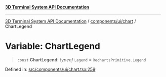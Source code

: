 [**3D Terminal System API Documentation**](../../../../README.md)

***

[3D Terminal System API Documentation](../../../../README.md) / [components/ui/chart](../README.md) / ChartLegend

# Variable: ChartLegend

> `const` **ChartLegend**: *typeof* `Legend` = `RechartsPrimitive.Legend`

Defined in: [src/components/ui/chart.tsx:259](https://github.com/Dicommunitas/ThreeJS_Terminal_3D/blob/fa305a5866f8e322e02a0c9af5d13b645eb5703c/src/components/ui/chart.tsx#L259)
